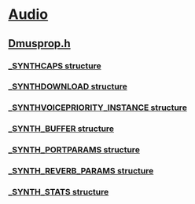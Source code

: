 # [Audio](../_audio/index.md)
## [Dmusprop.h](index.md)
### [_SYNTHCAPS structure](../dmusprop/ns-dmusprop-_synthcaps.md)
### [_SYNTHDOWNLOAD structure](../dmusprop/ns-dmusprop-_synthdownload.md)
### [_SYNTHVOICEPRIORITY_INSTANCE structure](../dmusprop/ns-dmusprop-_synthvoicepriority_instance.md)
### [_SYNTH_BUFFER structure](../dmusprop/ns-dmusprop-_synth_buffer.md)
### [_SYNTH_PORTPARAMS structure](../dmusprop/ns-dmusprop-_synth_portparams.md)
### [_SYNTH_REVERB_PARAMS structure](../dmusprop/ns-dmusprop-_synth_reverb_params.md)
### [_SYNTH_STATS structure](../dmusprop/ns-dmusprop-_synth_stats.md)
